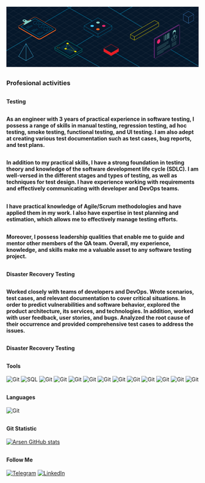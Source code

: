 [![Header](https://github.com/ArsenBuhaienko/ArsenBuhaienko/blob/main/assets/RC-Glossary-What-is-KYC-quality-assurance-830x260-1.png)]()

## <h3>Profesional activities</h3>
## <h4>Testing</h4>
## <h4>As an engineer with 3 years of practical experience in software testing, I possess a range of skills in manual testing, regression testing, ad hoc testing, smoke testing, functional testing, and UI testing. I am also adept at creating various test documentation such as test cases, bug reports, and test plans.</h4>

## <h4>In addition to my practical skills, I have a strong foundation in testing theory and knowledge of the software development life cycle (SDLC). I am well-versed in the different stages and types of testing, as well as techniques for test design. I have experience working with requirements and effectively communicating with developer and DevOps teams. </h4>

## <h4>I have practical knowledge of Agile/Scrum methodologies and have applied them in my work. I also have expertise in test planning and estimation, which allows me to effectively manage testing efforts. </h4>

## <h4>Moreover, I possess leadership qualities that enable me to guide and mentor other members of the QA team. Overall, my experience, knowledge, and skills make me a valuable asset to any software testing project.</h4>

## <h4>Disaster Recovery Testing</h4>
## <h4> Worked closely with teams of developers and DevOps. Wrote scenarios, test cases, and relevant documentation to cover critical situations. In order to predict vulnerabilities and software behavior, explored the product architecture, its services, and technologies. In addition, worked with user feedback, user stories, and bugs. Analyzed the root cause of their occurrence and provided comprehensive test cases to address the issues.
</h4>

## <h4>Disaster Recovery Testing</h4>

 ## <h4>Tools</h4>
![Git](https://img.shields.io/badge/-Git-000000?style=for-the-badge&logo=Git)
![SQL](https://img.shields.io/badge/-MySQL-000000?style=for-the-badge&logo=mySQL&logoColor=00FFFF)
![Git](https://img.shields.io/badge/-Elastic-000000?style=for-the-badge&logo=Elastic&logoColor=FFFF00)
![Git](https://img.shields.io/badge/-mRemoteNG-000000?style=for-the-badge&logo=mRemoteNG&logoColor=FFFF00)
![Git](https://img.shields.io/badge/-WinSCP-000000?style=for-the-badge&logo=&logoColor=FFFF00)
![Git](https://img.shields.io/badge/-Jira-000000?style=for-the-badge&logo=Jira&logoColor=0000FF)
![Git](https://img.shields.io/badge/-Kubernetes-000000?style=for-the-badge&logo=Kubernetes&logoColor=4169E1)
![Git](https://img.shields.io/badge/-Wireshark-000000?style=for-the-badge&logo=Wireshark&logoColor=FFFFFF)
![Git](https://img.shields.io/badge/-Postman-000000?style=for-the-badge&logo=Postman&logoColor=D2691E)
![Git](https://img.shields.io/badge/-Jenkins-000000?style=for-the-badge&logo=Jenkins&logoColor=A52A2A)
![Git](https://img.shields.io/badge/-Grafana-000000?style=for-the-badge&logo=Grafana&logoColor=DEB887)
![Git](https://img.shields.io/badge/-Allure-000000?style=for-the-badge&?logo=data:"https://github.com/ArsenBuhaienko/ArsenBuhaienko/blob/main/assets/Allure.jpg";base64&logoColor=D2691E)
![Git](https://img.shields.io/badge/-IntelliJIDEA-000000?style=for-the-badge&logo=IntelliJIDEA&logoColor=8B008B)

 ## <h4>Languages</h4>
 ![Git](https://img.shields.io/badge/-JAVA-000000?style=for-the-badge&logo=Java&logoColor=FFFFFF)

 ## <h4>Git Statistic</h4>
[![Arsen GitHub stats](https://github-readme-stats.vercel.app/api?username=arsenbuhaienko&theme=transparent&show_icons=true)](https://github.com/anuraghazra/github-readme-stats)

 ## <h4>Follow Me</h4>
[![Telegram](https://img.shields.io/badge/-Telegram-090909?style=for-the-badge&logo=telegram&logoColor=27A0D9)](https://t.me/Cheshire_Wolf)
[![LinkedIn](https://img.shields.io/badge/-LinkedIn-090909?style=for-the-badge&logo=linkedin&logoColor=007BB6)](https://www.linkedin.com/in/arsen-buhaienko-04a6961a9/)